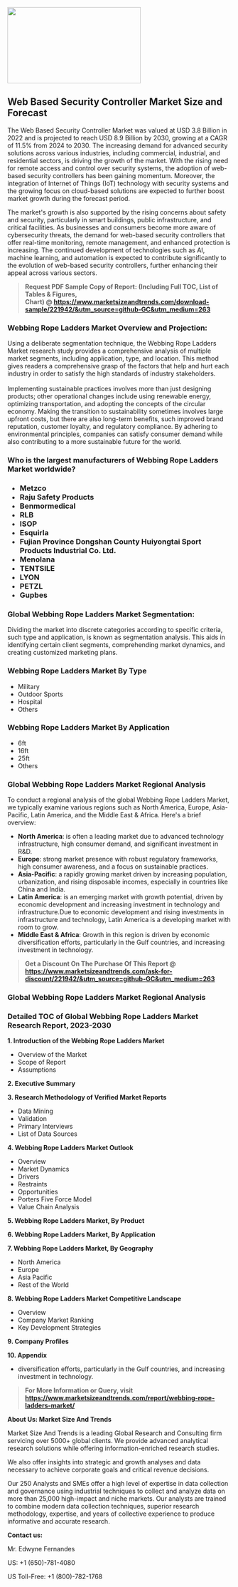 <p><img class="alignnone size-medium wp-image-20088" src="https://ffe5etoiles.com/wp-content/uploads/2024/12/MST1-300x171.png" alt="" width="300" height="171" /></p><h2>Web Based Security Controller Market Size and Forecast</h2><p>The Web Based Security Controller Market was valued at USD 3.8 Billion in 2022 and is projected to reach USD 8.9 Billion by 2030, growing at a CAGR of 11.5% from 2024 to 2030. The increasing demand for advanced security solutions across various industries, including commercial, industrial, and residential sectors, is driving the growth of the market. With the rising need for remote access and control over security systems, the adoption of web-based security controllers has been gaining momentum. Moreover, the integration of Internet of Things (IoT) technology with security systems and the growing focus on cloud-based solutions are expected to further boost market growth during the forecast period.</p><p>The market's growth is also supported by the rising concerns about safety and security, particularly in smart buildings, public infrastructure, and critical facilities. As businesses and consumers become more aware of cybersecurity threats, the demand for web-based security controllers that offer real-time monitoring, remote management, and enhanced protection is increasing. The continued development of technologies such as AI, machine learning, and automation is expected to contribute significantly to the evolution of web-based security controllers, further enhancing their appeal across various sectors.</p></p><blockquote id="" class=""><strong>Request PDF Sample Copy of Report: (Including Full TOC, List of Tables &amp; Figures, Chart)&nbsp;@&nbsp;<strong><a href="https://www.marketsizeandtrends.com/download-sample/221942/&utm_source=github-GC&utm_medium=263" target="_blank">https://www.marketsizeandtrends.com/download-sample/221942/&utm_source=github-GC&utm_medium=263</a></strong></strong></blockquote><h3 id="" class="">Webbing Rope Ladders Market&nbsp;Overview and Projection:</h3><p id="" class="">Using a deliberate segmentation technique, the Webbing Rope Ladders Market research study provides a comprehensive analysis of multiple market segments, including application, type, and location. This method gives readers a comprehensive grasp of the factors that help and hurt each industry in order to satisfy the high standards of industry stakeholders. <br /> <br />Implementing sustainable practices involves more than just designing products; other operational changes include using renewable energy, optimizing transportation, and adopting the concepts of the circular economy. Making the transition to sustainability sometimes involves large upfront costs, but there are also long-term benefits, such improved brand reputation, customer loyalty, and regulatory compliance. By adhering to environmental principles, companies can satisfy consumer demand while also contributing to a more sustainable future for the world.</p><h3 id="" class="">Who is the largest manufacturers of&nbsp;Webbing Rope Ladders Market worldwide?</h3><h3 class=""><p><ul><li>Metzco </li><li> Raju Safety Products </li><li> Benmormedical </li><li> RLB </li><li> ISOP </li><li> Esquirla </li><li> Fujian Province Dongshan County Huiyongtai Sport Products Industrial Co. Ltd. </li><li> Menolana </li><li> TENTSILE </li><li> LYON </li><li> PETZL </li><li> Gupbes</li></ul></p></h3><h3 id="" class="">Global&nbsp;Webbing Rope Ladders Market Segmentation:</h3><p id="" class="">Dividing the market into discrete categories according to specific criteria, such type and application, is known as segmentation analysis. This aids in identifying certain client segments, comprehending market dynamics, and creating customized marketing plans.</p><h3 id="" class="">Webbing Rope Ladders Market&nbsp;By Type</h3><p><p><ul><li>Military</li><li> Outdoor Sports</li><li> Hospital</li><li> Others</p></li></ul></p></p><h3 id="" class="">Webbing Rope Ladders Market&nbsp;By Application</h3><p class=""><p><ul><li>6ft</li><li> 16ft</li><li> 25ft</li><li> Others</li></ul></p></p><h3 id="" class="">Global Webbing Rope Ladders Market Regional Analysis</h3><p id="" class="">To conduct a regional analysis of the global Webbing Rope Ladders Market, we typically examine various regions such as North America, Europe, Asia-Pacific, Latin America, and the Middle East &amp; Africa. Here's a brief overview:</p><ul><li><strong>North America</strong>: is often a leading market due to advanced technology infrastructure, high consumer demand, and significant investment in R&amp;D.</li><li><strong>Europe</strong>: strong market presence with robust regulatory frameworks, high consumer awareness, and a focus on sustainable practices.</li><li><strong>Asia-Pacific</strong>: a rapidly growing market driven by increasing population, urbanization, and rising disposable incomes, especially in countries like China and India.</li><li><strong>Latin America</strong>: is an emerging market with growth potential, driven by economic development and increasing investment in technology and infrastructure.Due to economic development and rising investments in infrastructure and technology, Latin America is a developing market with room to grow.</li><li><strong>Middle East &amp; Africa</strong>: Growth in this region is driven by economic diversification efforts, particularly in the Gulf countries, and increasing investment in technology.</li></ul><blockquote id="" class=""><strong>Get a Discount On The Purchase Of This Report @ <strong><a href="https://www.marketsizeandtrends.com/ask-for-discount/221942/&utm_source=github-GC&utm_medium=263" target="_blank">https://www.marketsizeandtrends.com/ask-for-discount/221942/&utm_source=github-GC&utm_medium=263</a></strong></strong></blockquote><h3 id="" class="">Global Webbing Rope Ladders Market Regional Analysis</h3><h3 id="" class="">Detailed TOC of Global Webbing Rope Ladders Market Research Report, 2023-2030</h3><p id="" class=""><strong>1. Introduction of the Webbing Rope Ladders Market</strong></p><ul><li>Overview of the Market</li><li>Scope of Report</li><li>Assumptions</li></ul><p id="" class=""><strong>2. Executive Summary</strong></p><p id="" class=""><strong>3. Research Methodology of Verified Market Reports</strong></p><ul><li>Data Mining</li><li>Validation</li><li>Primary Interviews</li><li>List of Data Sources</li></ul><p id="" class=""><strong>4. Webbing Rope Ladders Market Outlook</strong></p><ul><li>Overview</li><li>Market Dynamics</li><li>Drivers</li><li>Restraints</li><li>Opportunities</li><li>Porters Five Force Model</li><li>Value Chain Analysis</li></ul><p id="" class=""><strong>5. Webbing Rope Ladders Market, By Product</strong></p><p id="" class=""><strong>6. Webbing Rope Ladders Market, By Application</strong></p><p id="" class=""><strong>7. Webbing Rope Ladders Market, By Geography</strong></p><ul><li>North America</li><li>Europe</li><li>Asia Pacific</li><li>Rest of the World</li></ul><p id="" class=""><strong>8. Webbing Rope Ladders Market Competitive Landscape</strong></p><ul><li>Overview</li><li>Company Market Ranking</li><li>Key Development Strategies</li></ul><p id="" class=""><strong>9. Company Profiles</strong></p><p id="" class=""><strong>10. Appendix</strong></p><ul><li>diversification efforts, particularly in the Gulf countries, and increasing investment in technology.</li></ul><blockquote id="" class=""><strong>For More Information or Query, visit <strong><strong><a href="https://www.marketsizeandtrends.com/report/webbing-rope-ladders-market/" target="_blank">https://www.marketsizeandtrends.com/report/webbing-rope-ladders-market/</a></strong></strong></strong></blockquote><p id="" class=""><strong>About Us: Market Size And Trends</strong></p><p id="" class="">Market Size And Trends is a leading Global Research and Consulting firm servicing over 5000+ global clients. We provide advanced analytical research solutions while offering information-enriched research studies.</p><p id="" class="">We also offer insights into strategic and growth analyses and data necessary to achieve corporate goals and critical revenue decisions.</p><p id="" class="">Our 250 Analysts and SMEs offer a high level of expertise in data collection and governance using industrial techniques to collect and analyze data on more than 25,000 high-impact and niche markets. Our analysts are trained to combine modern data collection techniques, superior research methodology, expertise, and years of collective experience to produce informative and accurate research.</p><p id="" class=""><strong>Contact us:</strong></p><p id="" class="">Mr. Edwyne Fernandes</p><p id="" class="">US: +1 (650)-781-4080</p><p id="" class="">US Toll-Free: +1 (800)-782-1768</p>
